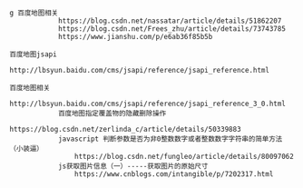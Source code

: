 	g 百度地图相关
				https://blog.csdn.net/nassatar/article/details/51862207
				https://blog.csdn.net/Frees_zhu/article/details/73743785
				https://www.jianshu.com/p/e6ab36f85b5b

	百度地图jsapi
				  		http://lbsyun.baidu.com/cms/jsapi/reference/jsapi_reference.html

	百度地图相关
				http://lbsyun.baidu.com/cms/jsapi/reference/jsapi_reference_3_0.html
				百度地图指定覆盖物的隐藏删除操作
					https://blog.csdn.net/zerlinda_c/article/details/50339883
				javascript 判断参数是否为非0整数数字或者整数数字字符串的简单方法（小装逼）
					https://blog.csdn.net/fungleo/article/details/80097062
				js获取图片信息（一）-----获取图片的原始尺寸
					https://www.cnblogs.com/intangible/p/7202317.html